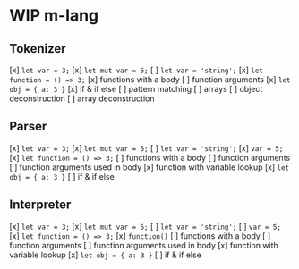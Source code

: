 # WIP m-lang

## Tokenizer

[x] `let var = 3;`
[x] `let mut var = 5;`
[ ] `let var = 'string';`
[x] `let function = () => 3;`
[x] functions with a body
[ ] function arguments
[x] `let obj = { a: 3 }`
[x] if & if else
[ ] pattern matching
[ ] arrays
[ ] object deconstruction
[ ] array deconstruction

## Parser

[x] `let var = 3;`
[x] `let mut var = 5;`
[ ] `let var = 'string';`
[x] `var = 5;`
[x] `let function = () => 3;`
[ ] functions with a body
[ ] function arguments
[ ] function arguments used in body
[x] function with variable lookup
[x] `let obj = { a: 3 }`
[ ] if & if else

## Interpreter

[x] `let var = 3;`
[x] `let mut var = 5;`
[ ] `let var = 'string';`
[ ] `var = 5;`
[x] `let function = () => 3;`
[x] `function()`
[ ] functions with a body
[ ] function arguments
[ ] function arguments used in body
[x] function with variable lookup
[x] `let obj = { a: 3 }`
[ ] if & if else
